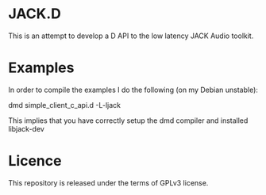 # JACK.D
This is an attempt to develop a D API to the low latency JACK Audio toolkit.

# Examples
In order to compile the examples I do the following (on my Debian unstable):

dmd simple_client_c_api.d -L-ljack

This implies that you have correctly setup the dmd compiler and installed libjack-dev

# Licence
This repository is released under the terms of GPLv3 license.
